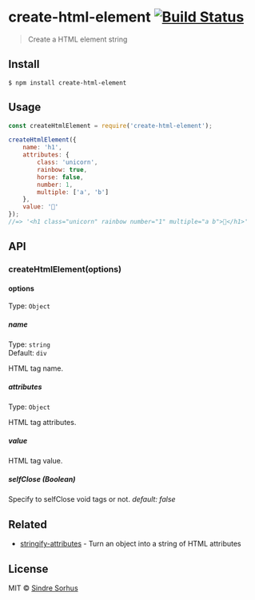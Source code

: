 # create-html-element [![Build Status](https://travis-ci.org/sindresorhus/create-html-element.svg?branch=master)](https://travis-ci.org/sindresorhus/create-html-element)

> Create a HTML element string


## Install

```
$ npm install create-html-element
```


## Usage

```js
const createHtmlElement = require('create-html-element');

createHtmlElement({
	name: 'h1',
	attributes: {
		class: 'unicorn',
		rainbow: true,
		horse: false,
		number: 1,
		multiple: ['a', 'b']
	},
	value: '🦄'
});
//=> '<h1 class="unicorn" rainbow number="1" multiple="a b">🦄</h1>'
```


## API

### createHtmlElement(options)

#### options

Type: `Object`

##### name

Type: `string`<br>
Default: `div`

HTML tag name.

##### attributes

Type: `Object`

HTML tag attributes.

##### value

HTML tag value.

##### selfClose *(Boolean)*

Specify to selfClose void tags or not. *default: false*



## Related

- [stringify-attributes](https://github.com/sindresorhus/stringify-attributes) - Turn an object into a string of HTML attributes


## License

MIT © [Sindre Sorhus](https://sindresorhus.com)
